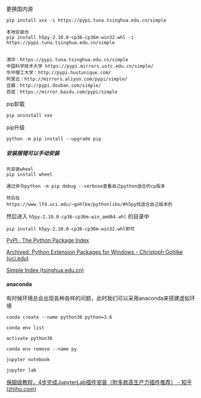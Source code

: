 
更换国内源

```
pip install xxx -i https://pypi.tuna.tsinghua.edu.cn/simple
 
本地安装也
pip install h5py-2.10.0-cp36-cp36m-win32.whl -i https://pypi.tuna.tsinghua.edu.cn/simple


清华：https://pypi.tuna.tsinghua.edu.cn/simple
中国科学技术大学 https://pypi.mirrors.ustc.edu.cn/simple/
华中理工大学：http://pypi.hustunique.com/
阿里云：http://mirrors.aliyun.com/pypi/simple/
豆瓣：http://pypi.douban.com/simple/
百度：https://mirror.baidu.com/pypi/simple
```

pip卸载
```
pip uninstall xxx
```

pip升级

```
python -m pip install --upgrade pip
```

##### 安装报错可以手动安装

```
先安装wheel
pip install wheel

通过命令python -m pip debug --verbose查看自己python适合的cp版本

然后在
https://www.lfd.uci.edu/~gohlke/pythonlibs/#h5py找适合自己版本的
```

然后进入 `h5py-2.10.0-cp36-cp36m-win_amd64.whl` 的目录中

```
pip install h5py-2.10.0-cp36-cp36m-win32.whl即可
```

[PyPI · The Python Package Index](https://pypi.org/)

[Archived: Python Extension Packages for Windows - Christoph Gohlke (uci.edu)](https://www.lfd.uci.edu/~gohlke/pythonlibs/)

[Simple Index (tsinghua.edu.cn)](https://pypi.tuna.tsinghua.edu.cn/simple/)

#### anaconda

有时候环境总会出现各种各样的问题，此时我们可以采用anaconda来搭建虚拟环境

```
conda create --name python36 python=3.6

conda env list

activate python36

conda env remove --name py

jupyter notebook

jupyter lab
```

[保姆级教程，4步完成JupyterLab插件安装（附多款高生产力插件推荐） - 知乎 (zhihu.com)](https://zhuanlan.zhihu.com/p/556433254)

